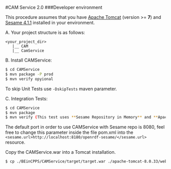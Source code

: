#CAM Service 2.0
###Developer environment

This procedure assumes that you have [Apache Tomcat](https://tomcat.apache.org/download-80.cgi) (version >= **7**)
and [Sesame 4.1.1](https://sourceforge.net/projects/sesame/files/Sesame%204/4.1.1/openrdf-sesame-4.1.1-sdk.zip/download) installed in your environment.

A. Your project structure is as follows: <br/>
```
<your_project_dir>
   |__ CAM
   |__ CamService
```

B. Install CAMService:
```bash
$ cd CAMService
$ mvn package -P prod
$ mvn verify opyional
```
To skip Unit Tests use ``-DskipTests`` maven parameter.

C. Integration Tests:
```bash
$ cd CAMService
$ mvn package
$ mvn verify (This test uses **Sesame Repository in Memory** and **Apache Tomcat 7 Maven embedded**)
```
The default port in order to use CAMService with Sesame repo is 8080, feel free to change this parameter inside the file 
pom.xml into the ``<sesame.url>http://localhost:8180/openrdf-sesame/</sesame.url>`` resource.

Copy the CAMService.war into a Tomcat installation.
```bash
$ cp ./BEinCPPS/CAMService/target/target.war ./apache-tomcat-8.0.33/webapps
```
